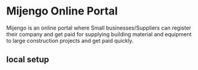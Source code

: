 # Mijengo Online Portal
Mijengo is an online portal where Small businesses/Suppliers can register their company and get paid for supplying building material and equipment to large construction projects and get paid quickly.

## local setup

